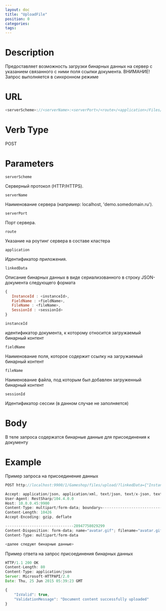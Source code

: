 ```yaml
---
layout: doc
title: "UploadFile"
position: 0 
categories: 
tags:
---
```


# Description
Предоставляет возможность загрузки бинарных данных на сервер с указанием связанного с ними
поля ссылки документа.
ВНИМАНИЕ! Запрос выполняется в синхронном режиме

# URL
```js
<serverScheme>://<serverName>:<serverPort>/<route>/<application>/Files/Upload/?linkedData=<linkedData>
```

# Verb Type

POST

# Parameters

`serverScheme`

Серверный протокол (HTTP/HTTPS).

`serverName`

Наименование сервера (например: localhost, 'demo.somedomain.ru').

`serverPort`

Порт сервера.

`route` 

Указание на роутинг сервера в составе кластера

`application`

Идентификатор приложения.

`linkedData`

Описание бинарных данных в виде сериализованного в строку JSON-документа следующего формата

```js
{  
   InstanceId : <instanceId>,
   FieldName : <fieldName>,
   FileName : <fileName>,
   SessionId : <sessionId>
}
```

`instanceId` 

идентификатор документа, к которому относится загружаемый бинарный контент

`fieldName`

Наименование поля, которое содержит ссылку на загружаемый бинарный контент

`fileName`

Наименование файла, под которым был добавлен загруженный бинарный контент

`sessionId`

Идентификатор сессии (в данном случае не заполняется)


# Body
В теле запроса содержатся бинарные данные для присоединения к документу

# Example

Пример запроса на присоединение данных

```js
POST http://localhost:9900/1/Gameshop/files/upload/?linkedData={"InstanceId":"eb851504-77d6-4195-b118-b31b338fe4b1","FieldName":"Avatar","FileName":"avatar.gif","SessionId":null}

Accept: application/json, application/xml, text/json, text/x-json, text/javascript, text/xml
User-Agent: RestSharp/104.4.0.0
Host: 10.0.0.45:9900
Content-Type: multipart/form-data; boundary=-----------------------------28947758029299
Content-Length: 10426
Accept-Encoding: gzip, deflate

-------------------------------28947758029299
Content-Disposition: form-data; name="avatar.gif"; filename="avatar.gif"
Content-Type: multipart/form-data

<далее следуют бинарные данные>
```

Пример ответа на запрос присоединения бинарных данных

```js
HTTP/1.1 200 OK
Content-Length: 80
Content-Type: application/json
Server: Microsoft-HTTPAPI/2.0
Date: Thu, 25 Jun 2015 05:39:23 GMT

{
	"IsValid": true,
	"ValidationMessage": "Document content successfully uploaded"
}
```